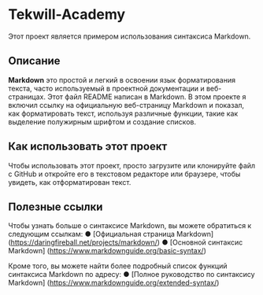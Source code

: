 # Tekwill-Academy

Этот проект является примером использования синтаксиса Markdown.

## Описание

**Markdown** это простой и легкий в освоении язык форматирования текста, часто используемый в проектной документации и веб-страницах. Этот файл README написан в Markdown.
В этом проекте я включил ссылку на официальную веб-страницу Markdown и показал, как форматировать текст, используя различные функции, такие как выделение полужирным шрифтом и создание списков.

## Как использовать этот проект 

Чтобы использовать этот проект, просто загрузите или клонируйте файл с GitHub и откройте его в текстовом редакторе или браузере, чтобы увидеть, как отформатирован текст.

## Полезные ссылки 

Чтобы узнать больше о синтаксисе Markdown, вы можете обратиться к следующим ссылкам:
●	[Официальная страница Markdown] (https://daringfireball.net/projects/markdown/)
●	[Основной синтаксис Markdown] (https://www.markdownguide.org/basic-syntax/)

Кроме того, вы можете найти более подробный список функций синтаксиса Markdown по адресу:
●	[Полное руководство по синтаксису Markdown] (https://www.markdownguide.org/extended-syntax/)



